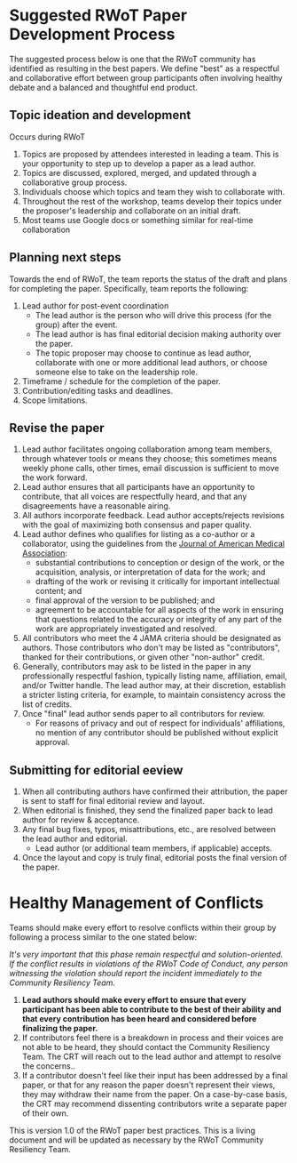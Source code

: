 # Suggested RWoT Paper Development Process

The suggested process below is one that the RWoT community has identified as resulting in the best papers. We define &quot;best&quot; as a respectful and collaborative effort between group participants often involving healthy debate and a balanced and thoughtful end product.

## Topic ideation and development

Occurs during RWoT

1. Topics are proposed by attendees interested in leading a team. This is your opportunity to step up to develop a paper as a lead author.
2. Topics are discussed, explored, merged, and updated through a collaborative group process.
3. Individuals choose which topics and team they wish to collaborate with.
4. Throughout the rest of the workshop, teams develop their topics under the proposer&#39;s leadership and collaborate on an initial draft.
5. Most teams use Google docs or something similar for real-time collaboration

## Planning next steps

Towards the end of RWoT, the team reports the status of the draft and plans for completing the paper. Specifically, team reports the following:

1. Lead author for post-event coordination
    - The lead author is the person who will drive this process (for the group) after the event.
    - The lead author is has final editorial decision making authority over the paper.
    - The topic proposer may choose to continue as lead author, collaborate with one or more additional lead authors, or choose someone else to take on the leadership role.
2. Timeframe / schedule for the completion of the paper.
3. Contribution/editing tasks and deadlines.
4. Scope limitations.

## Revise the paper

1. Lead author facilitates ongoing collaboration among team members, through whatever tools or means they choose; this sometimes means weekly phone calls, other times, email discussion is sufficient to move the work forward.
2. Lead author ensures that all participants have an opportunity to contribute, that all voices are respectfully heard, and that any disagreements have a reasonable airing.
3. All authors incorporate feedback. Lead author accepts/rejects revisions with the goal of maximizing both consensus and paper quality.
4. Lead author defines who qualifies for listing as a co-author or a collaborator, using the guidelines from the [Journal of American Medical Association](https://jamanetwork.com/journals/jama/pages/instructions-for-authors#SecAuthorshipCriteriaandContributions):
    - substantial contributions to conception or design of the work, or the acquisition, analysis, or interpretation of data for the work; and
    - drafting of the work or revising it critically for important intellectual content; and
    - final approval of the version to be published; and
    - agreement to be accountable for all aspects of the work in ensuring that questions related to the accuracy or integrity of any part of the work are appropriately investigated and resolved.
5. All contributors who meet the 4 JAMA criteria should be designated as authors. Those contributors who don&#39;t may be listed as &quot;contributors&quot;, thanked for their contributions, or given other &quot;non-author&quot; credit.
6. Generally, contributors may ask to be listed in the paper in any professionally respectful fashion, typically listing name, affiliation, email, and/or Twitter handle. The lead author may, at their discretion, establish a stricter listing criteria, for example, to maintain consistency across the list of credits.
7. Once "final" lead author sends paper to all contributors for review.
    - For reasons of privacy and out of respect for individuals' affiliations, no mention of any contributor should be published without explicit approval.

## Submitting for editorial eeview

1. When all contributing authors have confirmed their attribution, the paper is sent to staff for final  editorial review and layout.
2. When editorial is finished, they send the finalized paper back to lead author for review &amp; acceptance.
3. Any final bug fixes, typos, misattributions, etc., are resolved between the lead author and editorial.
    - Lead author (or additional team members, if applicable) accepts.
4. Once the layout and copy is truly final, editorial posts the final version of the paper.

# Healthy Management of Conflicts

Teams should make every effort to resolve conflicts within their group by following a process similar to the one stated below:

_It's very important that this phase remain respectful and solution-oriented. If the conflict results in violations of the RWoT Code of Conduct, any person witnessing the violation should report the incident immediately to the Community Resiliency Team._

1. **Lead authors should make every effort to ensure that every participant has been able to contribute to the best of their ability and that every contribution has been heard and considered before finalizing the paper.**
2. If contributors feel there is a breakdown in process and their voices are not able to be heard, they should contact the Community Resiliency Team. The CRT will reach out to the lead author and attempt to resolve the concerns..
3. If a contributor doesn&#39;t feel like their input has been addressed by a final paper, or that for any reason the paper doesn&#39;t represent their views, they may withdraw their name from the paper. On a case-by-case basis, the CRT may recommend dissenting contributors write a separate paper of their own.

This is version 1.0 of the RWoT paper best practices. This is a living document and will be updated as necessary by the RWoT Community Resiliency Team.

